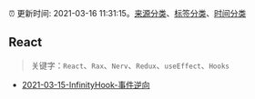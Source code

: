 :alarm_clock: 更新时间: 2021-03-16 11:31:15。[来源分类](../README.md)、[标签分类](../TAGS.md)、[时间分类](../TIMELINE.md)

## React


> 关键字：`React`、`Rax`、`Nerv`、`Redux`、`useEffect`、`Hooks`



- [2021-03-15-InfinityHook-事件逆向](https://sec.thief.one/article_content?a_id=3153ea15013186b327f20190284c4ae2) 
